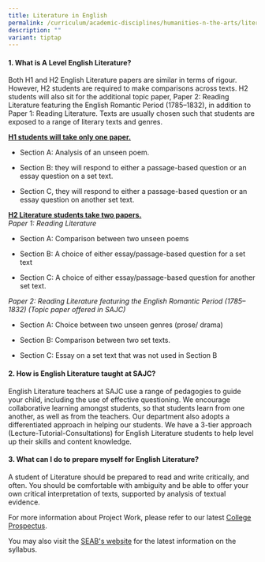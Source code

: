 ```yaml
---
title: Literature in English
permalink: /curriculum/academic-disciplines/humanities-n-the-arts/literature-in-english/
description: ""
variant: tiptap
---
```

<h4><strong>1. What is A Level English Literature?</strong></h4>
<p>Both H1 and H2 English Literature papers are similar in terms of rigour.
However, H2 students are required to make comparisons across texts. H2
students will also sit for the additional topic paper, Paper 2: Reading
Literature featuring the English Romantic Period (1785–1832), in addition
to Paper 1: Reading Literature. Texts are usually chosen such that students
are exposed to a range of literary texts and genres.</p>
<p><strong><u>H1 students will take only one paper.</u></strong>
</p>
<ul data-tight="true" class="tight">
<li>
<p>Section A: Analysis of an unseen poem.</p>
</li>
<li>
<p>Section B: they will respond to either a passage-based question or an
essay question on a set text.</p>
</li>
<li>
<p>Section C, they will respond to either a passage-based question or an
essay question on another set text.</p>
<p></p>
</li>
</ul>
<p><strong><u>H2 Literature students take two papers.<br></u></strong><em>Paper 1: Reading Literature<br></em>
</p>
<ul data-tight="true" class="tight">
<li>
<p>Section A: Comparison between two unseen poems</p>
</li>
<li>
<p>Section B: A choice of either essay/passage-based question for a set text</p>
</li>
<li>
<p>Section C: A choice of either essay/passage-based question for another
set text.</p>
</li>
</ul>
<p><em>Paper 2: Reading Literature featuring the English Romantic Period (1785–1832) (Topic paper offered in SAJC)<br></em>
</p>
<ul data-tight="true" class="tight">
<li>
<p>Section A: Choice between two unseen genres (prose/ drama)</p>
</li>
<li>
<p>Section B: Comparison between two set texts.</p>
</li>
<li>
<p>Section C: Essay on a set text that was not used in Section B</p>
</li>
</ul>
<h4><strong>2. How is English Literature taught at SAJC?</strong></h4>
<p>English Literature teachers at SAJC use a range of pedagogies to guide
your child, including the use of effective questioning. We encourage collaborative
learning amongst students, so that students learn from one another, as
well as from the teachers. Our department also adopts a differentiated
approach in helping our students. We have a 3-tier approach (Lecture-Tutorial-Consultations)
for English Literature students to help level up their skills and content
knowledge.</p>
<h4><strong>3. What can I do to prepare myself for English Literature?</strong></h4>
<p>A student of Literature should be prepared to read and write critically,
and often. You should be comfortable with ambiguity and be able to offer
your own critical interpretation of texts, supported by analysis of textual
evidence.</p>
<p>For more information about Project Work, please refer to our latest
<a href="/admissions/college-prospectus/" rel="noopener nofollow" target="_blank">College Prospectus</a>.</p>
<p>You may also visit the <a href="https://www.seab.gov.sg/gce-a-level/school-candidates/" rel="noopener nofollow" target="_blank">SEAB's website</a> for
the latest information on the syllabus.</p>
<p></p>